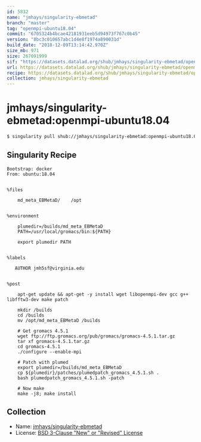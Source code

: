 ```yaml
---
id: 5832
name: "jmhays/singularity-ebmetad"
branch: "master"
tag: "openmpi-ubuntu18.04"
commit: "6705324b4bcae42181931eeb5d94973f767c0b45"
version: "8bc3c010657abc1d4e8f1974a890031d"
build_date: "2018-12-09T13:14:42.970Z"
size_mb: 971
size: 267091999
sif: "https://datasets.datalad.org/shub/jmhays/singularity-ebmetad/openmpi-ubuntu18.04/2018-12-09-6705324b-8bc3c010/8bc3c010657abc1d4e8f1974a890031d.simg"
url: https://datasets.datalad.org/shub/jmhays/singularity-ebmetad/openmpi-ubuntu18.04/2018-12-09-6705324b-8bc3c010/
recipe: https://datasets.datalad.org/shub/jmhays/singularity-ebmetad/openmpi-ubuntu18.04/2018-12-09-6705324b-8bc3c010/Singularity
collection: jmhays/singularity-ebmetad
---
```


# jmhays/singularity-ebmetad:openmpi-ubuntu18.04

```bash
$ singularity pull shub://jmhays/singularity-ebmetad:openmpi-ubuntu18.04
```

## Singularity Recipe

```singularity
Bootstrap: docker
From: ubuntu:18.04


%files

    md_meta_EBMetaD/ 	/opt


%environment

    plumedir=/builds/md_meta_EBMetaD
    PATH=/usr/local/gromacs/bin:${PATH}

    export plumedir PATH


%labels

   AUTHOR jmh5sf@virginia.edu


%post

    apt-get update && apt-get -y install wget libopenmpi-dev gcc g++ libfftw3-dev make patch

    mkdir /builds
    cd /builds
    mv /opt/md_meta_EBMetaD /builds

    # Get gromacs 4.5.1
    wget ftp://ftp.gromacs.org/pub/gromacs/gromacs-4.5.1.tar.gz
    tar xf gromacs-4.5.1.tar.gz
    cd gromacs-4.5.1
    ./configure --enable-mpi

    # Patch with plumed
    export plumedir=/builds/md_meta_EBMetaD
    cp ${plumedir}/patches/plumedpatch_gromacs_4.5.1.sh .
    bash plumedpatch_gromacs_4.5.1.sh -patch

    # Now make
    make -j8; make install
```

## Collection

 - Name: [jmhays/singularity-ebmetad](https://github.com/jmhays/singularity-ebmetad)
 - License: [BSD 3-Clause "New" or "Revised" License](https://api.github.com/licenses/bsd-3-clause)

